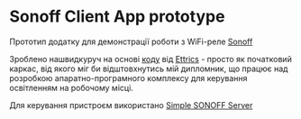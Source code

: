 # Sonoff Client App prototype
Прототип додатку для демонстрації роботи з WiFi-реле [Sonoff](http://sonoff.itead.cc/en/) 

Зроблено нашвидкуруч на основі [коду](https://codepen.io/ettrics/pen/ogRaRv) від [Ettrics](https://codepen.io/ettrics/) - просто як початковий каркас, від якого міг би відштовхнутись мій дипломник, що працює над розробкою апаратно-програмного комплексу для керування освітленням на робочому місці.

Для керування пристроєм використано [Simple SONOFF Server](https://github.com/mdopp/simple-sonoff-server)
